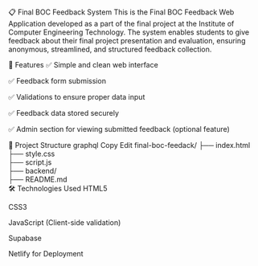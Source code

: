 📋 Final BOC Feedback System
This is the Final BOC Feedback Web Application developed as a part of the final project at the Institute of Computer Engineering Technology. The system enables students to give feedback about their final project presentation and evaluation, ensuring anonymous, streamlined, and structured feedback collection.

🚀 Features
✅ Simple and clean web interface

✅ Feedback form submission

✅ Validations to ensure proper data input

✅ Feedback data stored securely

✅ Admin section for viewing submitted feedback (optional feature)

📁 Project Structure
graphql
Copy
Edit
final-boc-feedack/
├── index.html              
├── style.css               
├── script.js               
├── backend/                
├── README.md               
🛠 Technologies Used
HTML5

CSS3

JavaScript (Client-side validation)

Supabase 

Netlify for Deployment
